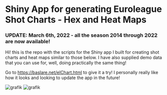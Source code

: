 # Shiny App for generating Euroleague Shot Charts - Hex and Heat Maps


### UPDATE: March 6th, 2022 - all the season 2014 through 2022 are now available!

Hi! this is the repo with the scripts for the Shiny app I built for creating shot charts and heat maps similar to those below. I have also supplied demo data that you can use for, well, doing practically the same thing!

Go to https://baslare.net/elChart.html to give it a try! I personally really like how it looks and looking to update the app in the future!

![grafik](https://user-images.githubusercontent.com/74147629/153782537-1e008b8d-caa0-4ad4-8cdc-9edd4cb72f5a.png?raw=true)
![grafik](https://user-images.githubusercontent.com/74147629/153782575-60ee3194-4026-4ccf-aee1-ba5989ef7b4c.png?raw=true)



